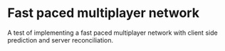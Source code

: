 # Fast paced multiplayer network
A test of implementing a fast paced multiplayer network with client side prediction and server reconciliation.

